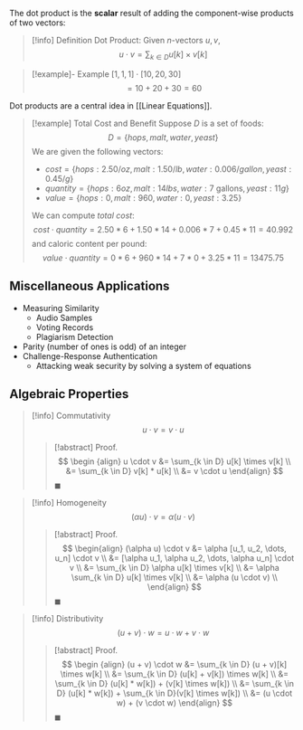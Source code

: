 The dot product is the **scalar** result of adding the component-wise products of two vectors:

>[!info] Definition Dot Product:
>Given $n$-vectors $u, v$,
>$$
>u \cdot v = \sum_{k \in D} u[k] \times v[k]
>$$

>[!example]- Example $[1, 1, 1] \cdot [10, 20, 30]$
>$$
>= 10 + 20 + 30 = 60
>$$

Dot products are a central idea in [[Linear Equations]].

> [!example] Total Cost and Benefit
> Suppose $D$ is a set of foods:
> $$
> D = \{hops, malt, water, yeast\}
> $$
> We are given the following vectors:
> - $cost = \{hops : 2.50/oz, malt : 1.50/lb, water: 0.006/gallon, yeast: 0.45/g\}$
> - $quantity = \{hops: 6oz, malt: 14lbs, water: \text{7 gallons}, yeast: 11g\}$
> - $value = \{hops: 0, malt: 960, water: 0, yeast: 3.25\}$
>
> We can compute *total cost*:
> $$
> cost \cdot quantity = 2.50 * 6 + 1.50 * 14 + 0.006 * 7 + 0.45 * 11 = 40.992
> $$
> and caloric content per pound:
> $$
> value \cdot quantity = 0 * 6 + 960 * 14 + 7 * 0 + 3.25 * 11
> = 13475.75
> $$

## Miscellaneous Applications

- Measuring Similarity
	- Audio Samples
	- Voting Records
	- Plagiarism Detection
- Parity (number of ones is odd) of an integer
- Challenge-Response Authentication
	- Attacking weak security by solving a system of equations

## Algebraic Properties

> [!info] Commutativity
> $$
> u \cdot v = v \cdot u
> $$
> > [!abstract] Proof.
> > $$
> > \begin {align}
> > u \cdot v &= \sum_{k \in D} u[k] \times v[k] \\
> > &= \sum_{k \in D} v[k] * u[k] \\
> > &= v \cdot u
> > \end{align}
> > $$
> > $\blacksquare$
>

>[!info] Homogeneity
>$$
>(\alpha u) \cdot v = \alpha (u \cdot v)
>$$
>>[!abstract] Proof.
>>$$
>>\begin{align}
>>(\alpha u) \cdot v &= \alpha [u_1, u_2, \dots, u_n] \cdot v \\
>>&= [\alpha u_1, \alpha u_2, \dots, \alpha u_n] \cdot v \\
>>&= \sum_{k \in D} \alpha u[k] \times v[k] \\
>>&= \alpha \sum_{k \in D} u[k] \times v[k] \\
>>&= \alpha (u \cdot v) \\
>>\end{align}
>>$$
>>$\blacksquare$

>[!info] Distributivity
>$$
>(u + v) \cdot w = u \cdot w + v \cdot w
>$$
>> [!abstract] Proof.
>> $$
>> \begin {align}
>> (u + v) \cdot w &= \sum_{k \in D} (u + v)[k] \times w[k] \\
>> &= \sum_{k \in D} (u[k] + v[k]) \times w[k] \\
>> &= \sum_{k \in D} (u[k] * w[k]) + (v[k] \times w[k]) \\
>> &= \sum_{k \in D} (u[k] * w[k]) + \sum_{k \in D}(v[k] \times w[k]) \\
>> &= (u \cdot w) + (v \cdot w)
>> \end{align}
>> $$
>> $\blacksquare$

